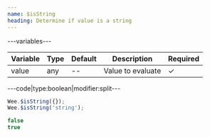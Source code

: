 ```yaml
---
name: $isString
heading: Determine if value is a string
---
```


---variables---

| Variable | Type | Default | Description | Required |
| -- | -- | -- | -- | -- |
| value | any  | -- | Value to evaluate | ✓ |

---code|type:boolean|modifier:split---

```javascript
Wee.$isString({});
Wee.$isString('string');
```

```javascript
false
true
```